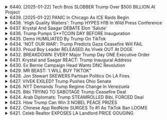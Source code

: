 <details>
<summary>6440. [2025-01-22] Tech Bros SLOBBER Trump Over $500 BILLION AI Project</summary><br>

<a href="https://www.youtube.com/watch?v=xrEVq6ZC10E" target="_blank">
    <img src="https://img.youtube.com/vi/xrEVq6ZC10E/maxresdefault.jpg" 
        alt="[Youtube]" width="200">
</a>

# Tech Bros SLOBBER Trump Over $500 BILLION AI Project

### 1. **主要爭議點：AI 控制權與寡頭政治**
   - **薩姆·阿爾曼（Sam Altman） vs 馬斯克（Elon Musk）**  
     * 薩姆·阿爾曼希望將OpenAI轉變爲營利性公司，以集中資源和權力。
     * 馬斯克反對這一轉變，認爲應保持非營利性質，確保技術服務於公衆利益。

### 2. **商業模式與技術路線**
   - **集中式vs分布式**  
     * OpenAI計劃投入數千億美元建設超級數據中心，形成壟斷性計算能力。
     * 中國採取開放、低價和低能耗的分布式AI策略，目標是讓所有人都能負擔得起。
   
   - **營利化 vs 非營利化**
     * OpenAI的營利化可能使其成爲一家寡頭企業，影響技術的公平分配。
     * 中國的AI政策更注重普惠性和技術創新。

### 3. **政治與民主結構影響**
   - **美國的AI政策控制**  
     * 當前美國的AI政策由少數科技巨頭（如阿爾曼）和中國政府的實際控制。
     * 民主制度下，普通民衆對AI政策缺乏直接影響力。

   - **中國的民主模式**
     * 中國強調其政策制定過程中有更多的公衆參與。
     * 儘管存在爭議，但中國聲稱其AI發展更注重公共利益和技術普及。

### 4. **寡頭政治的定義與影響**
   - **寡頭政治的特徵**  
     * 少數大型企業或集團控制市場和政策制定。
     * 影響民主制度的運作，削弱公眾參與和選擇權。

   - **對美國民主的挑戰**
     * 資本的力量可能超過政治力量，導致政策更有利於富裕階級。
     * 需要重新思考如何在科技高速發展下保持民主核心價值。

### 5. **未來展望與建議**
   - **政策透明化**
     * 推動AI政策的公開和透明，讓公眾了解並參與決策過程。
   
   - **鼓勵多元競爭**
     * 鼓勵更多中小型企業進入AI領域，防止市場壟斷。

   - **國際合作與規範**
     * 加強全球AI治理，制定共同的倫理標準和行業規範。
</details>

<details>
<summary>6439. [2025-01-22] PANIC In Chicago As ICE Raids Begin</summary><br>

<a href="https://www.youtube.com/watch?v=1QFXI4xk1Dc" target="_blank">
    <img src="https://img.youtube.com/vi/1QFXI4xk1Dc/maxresdefault.jpg" 
        alt="[Youtube]" width="200">
</a>

# PANIC In Chicago As ICE Raids Begin

### 文章要點整理

#### 1. **憲法與行政權限議題**
   - **核心爭議**：文章探討了美國總統是否能繞過立法機關，單方面修改移民政策。
   - **歷史背景**：提及奧巴馬時期曾因使用簽署總統令（pen and pad）治理而受到保守派批評。
   - **當前措施**：特朗普政府試圖通過行政命令改變移民政策，引發憲法爭議。

#### 2. **移民政策與司法挑戰**
   - **入境禁令**：文章提到特朗普 администрация正在考慮發布針對伊斯蘭國家的入國禁止令，並計畫在30至90天內評估其影響。
   - **法律辯論**：指出此舉可能被視為憲法違憲，並引發多州提起訴訟。

#### 3. **政策目的與政治動機**
   - **移民控制**：文章強調特朗普政府意在限制移民數量，特別是來自特定國家的移民。
   - **政治考量**：認為此舉旨在迎合保守派基層選民，符合其「美國優先」的政治口號。

#### 4. **憲法與司法權限**
   - **最高法院角色**：提及目前的移民政策可能繞過最高法院的裁決，引發對憲法結構的質疑。
   - **法治原則**：強調行政命令若超越立法機關權限，將削弱美國的法治傳統。

#### 5. **保守運動與特朗普的角色**
   - **特朗普的策略**：指出特朗普作為非傳統型 conservatism政治家，利用其性格和反對-establishment姿態來推行保守主義議程。
   - **長期影響**：文章暗示此政策可能引發更廣泛的政治變革，甚至改變美國的政治生態。

#### 6. **媒體與公眾反應**
   - **輿論分化**：提及此政策在社會各階層引起強烈反彈，特別是自由派媒體和團體。
   - **信息影響力**：呼籲觀看者支持特定頻道（如Breaking Points），以獲取更多深度分析。

### 總結
文章探討了特朗普政府在移民政策上的行政權限問題，質疑其是否超越憲法授權。同時，強調此舉可能引發的司法挑戰和政治影響，並呼籲公眾關注此事的發展。
</details>

<details>
<summary>6438. 'High Quality Waiters': Trump HYPES H1B In Wild Press Conference</summary><br>

<a href="https://www.youtube.com/watch?v=VUqTHM0vwbY" target="_blank">
    <img src="https://img.youtube.com/vi/VUqTHM0vwbY/maxresdefault.jpg" 
        alt="[Youtube]" width="200">
</a>

# 'High Quality Waiters': Trump HYPES H1B In Wild Press Conference


</details>

<details>
<summary>6437. Krystal And Saagar DEBATE Elon 'Salute'</summary><br>

<a href="https://www.youtube.com/watch?v=h8UsI9oPUMM" target="_blank">
    <img src="https://img.youtube.com/vi/h8UsI9oPUMM/maxresdefault.jpg" 
        alt="[Youtube]" width="200">
</a>

# Krystal And Saagar DEBATE Elon 'Salute'


</details>

<details>
<summary>6436. Trump Pumps S**TCOIN DAY BEFORE Inauguration</summary><br>

<a href="https://www.youtube.com/watch?v=7A3yspFh1h4" target="_blank">
    <img src="https://img.youtube.com/vi/7A3yspFh1h4/maxresdefault.jpg" 
        alt="[Youtube]" width="200">
</a>

# Trump Pumps S**TCOIN DAY BEFORE Inauguration


</details>

<details>
<summary>6435. Dems HUMILIATED By Trump On TikTok</summary><br>

<a href="https://www.youtube.com/watch?v=dRCB4BsH5Lw" target="_blank">
    <img src="https://img.youtube.com/vi/dRCB4BsH5Lw/maxresdefault.jpg" 
        alt="[Youtube]" width="200">
</a>

# Dems HUMILIATED By Trump On TikTok


</details>

<details>
<summary>6434. 'NOT OUR WAR': Trump Predicts Gaza Ceasefire Will FAIL</summary><br>

<a href="https://www.youtube.com/watch?v=UdLiSPWxIUs" target="_blank">
    <img src="https://img.youtube.com/vi/UdLiSPWxIUs/maxresdefault.jpg" 
        alt="[Youtube]" width="200">
</a>

# 'NOT OUR WAR': Trump Predicts Gaza Ceasefire Will FAIL


</details>

<details>
<summary>6433. Proud Boy Leader RELEASED As Vivek OUT At DOGE</summary><br>

<a href="https://www.youtube.com/watch?v=B4FmhD0VZpQ" target="_blank">
    <img src="https://img.youtube.com/vi/B4FmhD0VZpQ/maxresdefault.jpg" 
        alt="[Youtube]" width="200">
</a>

# Proud Boy Leader RELEASED As Vivek OUT At DOGE


</details>

<details>
<summary>6432. BREAKDOWN: EVERY Major Trump Day ONE Executive Order</summary><br>

<a href="https://www.youtube.com/watch?v=B8nO2qSSjjs" target="_blank">
    <img src="https://img.youtube.com/vi/B8nO2qSSjjs/maxresdefault.jpg" 
        alt="[Youtube]" width="200">
</a>

# BREAKDOWN: EVERY Major Trump Day ONE Executive Order


</details>

<details>
<summary>6431. Krystal and Saagar REACT: Trump Inaugural Address</summary><br>

<a href="https://www.youtube.com/watch?v=4z08Kz3Czic" target="_blank">
    <img src="https://img.youtube.com/vi/4z08Kz3Czic/maxresdefault.jpg" 
        alt="[Youtube]" width="200">
</a>

# Krystal and Saagar REACT: Trump Inaugural Address


</details>

<details>
<summary>6430. Ex Bernie Campaign Head Wants DNC Revolution</summary><br>

<a href="https://www.youtube.com/watch?v=V0TXIFSHHOc" target="_blank">
    <img src="https://img.youtube.com/vi/V0TXIFSHHOc/maxresdefault.jpg" 
        alt="[Youtube]" width="200">
</a>

# Ex Bernie Campaign Head Wants DNC Revolution


</details>

<details>
<summary>6429. MR BEAST: 'I WILL BUY TIKTOK"</summary><br>

<a href="https://www.youtube.com/watch?v=31QkLzr6-Bg" target="_blank">
    <img src="https://img.youtube.com/vi/31QkLzr6-Bg/maxresdefault.jpg" 
        alt="[Youtube]" width="200">
</a>

# MR BEAST: 'I WILL BUY TIKTOK"


</details>

<details>
<summary>6428. Jon Stewart SKEWERS Partisan Politics On LA Fires</summary><br>

<a href="https://www.youtube.com/watch?v=kx3wRaN22q4" target="_blank">
    <img src="https://img.youtube.com/vi/kx3wRaN22q4/maxresdefault.jpg" 
        alt="[Youtube]" width="200">
</a>

# Jon Stewart SKEWERS Partisan Politics On LA Fires


</details>

<details>
<summary>6427. VIVEK EXILED? Trump Pushes Ohio Senate</summary><br>

<a href="https://www.youtube.com/watch?v=sX3M_BRt_Zg" target="_blank">
    <img src="https://img.youtube.com/vi/sX3M_BRt_Zg/maxresdefault.jpg" 
        alt="[Youtube]" width="200">
</a>

# VIVEK EXILED? Trump Pushes Ohio Senate


</details>

<details>
<summary>6426. NYT Demands Trump Regime Change In Venezuela</summary><br>

<a href="https://www.youtube.com/watch?v=PcdCny5HnwU" target="_blank">
    <img src="https://img.youtube.com/vi/PcdCny5HnwU/maxresdefault.jpg" 
        alt="[Youtube]" width="200">
</a>

# NYT Demands Trump Regime Change In Venezuela


</details>

<details>
<summary>6425. Bibi TRYING TO SABOTAGE Trump Ceasefire Deal</summary><br>

<a href="https://www.youtube.com/watch?v=HQw0SGA_exc" target="_blank">
    <img src="https://img.youtube.com/vi/HQw0SGA_exc/maxresdefault.jpg" 
        alt="[Youtube]" width="200">
</a>

# Bibi TRYING TO SABOTAGE Trump Ceasefire Deal


</details>

<details>
<summary>6424. Arab Diplomats: Trump STEAMROLLED Bibi, FORCED Deal</summary><br>

<a href="https://www.youtube.com/watch?v=saG08zX-t1I" target="_blank">
    <img src="https://img.youtube.com/vi/saG08zX-t1I/maxresdefault.jpg" 
        alt="[Youtube]" width="200">
</a>

# Arab Diplomats: Trump STEAMROLLED Bibi, FORCED Deal


</details>

<details>
<summary>6423. How Trump Can Win 3 NOBEL PEACE PRIZES</summary><br>

<a href="https://www.youtube.com/watch?v=Q2pkgb2DU60" target="_blank">
    <img src="https://img.youtube.com/vi/Q2pkgb2DU60/maxresdefault.jpg" 
        alt="[Youtube]" width="200">
</a>

# How Trump Can Win 3 NOBEL PEACE PRIZES


</details>

<details>
<summary>6422. Chinese App RedNote SURGES To #1 As TikTok Ban LOOMS</summary><br>

<a href="https://www.youtube.com/watch?v=muvBlP3QVgw" target="_blank">
    <img src="https://img.youtube.com/vi/muvBlP3QVgw/maxresdefault.jpg" 
        alt="[Youtube]" width="200">
</a>

# Chinese App RedNote SURGES To #1 As TikTok Ban LOOMS


</details>

<details>
<summary>6421. Celeb Realtor EXPOSES LA Landlord PRICE GOUGING</summary><br>

<a href="https://www.youtube.com/watch?v=bRyNY9WlpV8" target="_blank">
    <img src="https://img.youtube.com/vi/bRyNY9WlpV8/maxresdefault.jpg" 
        alt="[Youtube]" width="200">
</a>

# Celeb Realtor EXPOSES LA Landlord PRICE GOUGING


</details>

